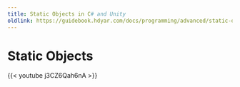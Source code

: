 ```yaml
---
title: Static Objects in C# and Unity
oldlink: https://guidebook.hdyar.com/docs/programming/advanced/static-objects-and-unity/
---
```

# Static Objects

{{< youtube j3CZ6Qah6nA >}}
